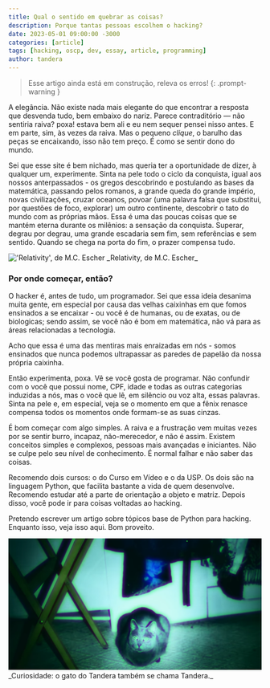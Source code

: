 ```yaml
---
title: Qual o sentido em quebrar as coisas?
description: Porque tantas pessoas escolhem o hacking?
date: 2023-05-01 09:00:00 -3000
categories: [article]
tags: [hacking, oscp, dev, essay, article, programming]
author: tandera
---
```

> Esse artigo ainda está em construção, releva os erros!
{: .prompt-warning }

A elegância. Não existe nada mais elegante do que encontrar a resposta que desvenda tudo, bem embaixo do nariz. Parece contraditório — não sentiria raiva? poxa! estava bem ali e eu nem sequer pensei nisso antes. E em parte, sim, às vezes da raiva. Mas o pequeno _clique_, o barulho das peças se encaixando, isso não tem preço. É como se sentir dono do mundo. 

Sei que esse site é bem nichado, mas queria ter a oportunidade de dizer, à qualquer um, experimente. Sinta na pele todo o ciclo da conquista, igual aos nossos anterpassados - os gregos descobrindo e postulando as bases da matemática, passando pelos romanos, a grande queda do grande império, novas civilizações, cruzar oceanos, povoar (uma palavra falsa que substitui, por questões de foco, explorar) um outro continente, descobrir o tato do mundo com as próprias mãos. Essa é uma das poucas coisas que se mantém eterna durante os milênios: a sensação da conquista. Superar, degrau por degrau, uma grande escadaria sem fim, sem referências e sem sentido. Quando se chega na porta do fim, o prazer compensa tudo.

<img src="https://brightspotcdn.byu.edu/dims4/default/76938c3/2147483647/strip/true/crop/981x981+22+0/resize/1200x1200!/quality/90/?url=https%3A%2F%2Fbrigham-young-brightspot.s3.amazonaws.com%2Fbb%2Fdc%2F8cac22222d208884ba9dc770cdc8%2Fescher-relativity-1024x981.jpg" width=500px alt="'Relativity', de M.C. Escher">
_Relativity, de M.C. Escher_

### Por onde começar, então?

O hacker é, antes de tudo, um programador. Sei que essa ideia desanima muita gente, em especial por causa das velhas caixinhas em que fomos ensinados a se encaixar - ou você é de humanas, ou de exatas, ou de biologicas; sendo assim, se você não é bom em matemática, não vá para as áreas relacionadas a tecnologia.

Acho que essa é uma das mentiras mais enraizadas em nós - somos ensinados que nunca podemos ultrapassar as paredes de papelão da nossa própria caixinha.

Então experimenta, poxa. Vê se você gosta de programar. Não confundir com o você que possui nome, CPF, idade e todas as outras categorias induzidas a nós, mas o você que lê, em silêncio ou voz alta, essas palavras. Sinta na pele e, em especial, veja se o momento em que a fênix renasce compensa todos os momentos onde formam-se as suas cinzas.

É bom começar com algo simples. A raiva e a frustração vem muitas vezes por se sentir burro, incapaz, não-merecedor, e não é assim. Existem conceitos simples e complexos, pessoas mais avançadas e iniciantes. Não se culpe pelo seu nível de conhecimento. É normal falhar e não saber das coisas.

Recomendo dois cursos: o do Curso em Vídeo e o da USP. Os dois são na linguagem Python, que facilita bastante a vida de quem desenvolve. Recomendo estudar até a parte de orientação a objeto e matriz. Depois disso, você pode ir para coisas voltadas ao hacking.

Pretendo escrever um artigo sobre tópicos base de Python para hacking. Enquanto isso, veja isso aqui. Bom proveito.

<img src="/assets/articles/2023-05-01-Why_Hacking/gato.png" width=600px alt="Gato do Tandera">
_Curiosidade: o gato do Tandera também se chama Tandera._
<!-- Ou não? NfaIRtlywTo -->
